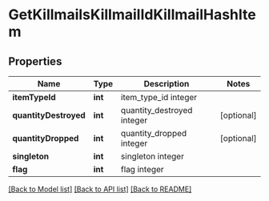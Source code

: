 # GetKillmailsKillmailIdKillmailHashItem

## Properties
Name | Type | Description | Notes
------------ | ------------- | ------------- | -------------
**itemTypeId** | **int** | item_type_id integer | 
**quantityDestroyed** | **int** | quantity_destroyed integer | [optional] 
**quantityDropped** | **int** | quantity_dropped integer | [optional] 
**singleton** | **int** | singleton integer | 
**flag** | **int** | flag integer | 

[[Back to Model list]](../README.md#documentation-for-models) [[Back to API list]](../README.md#documentation-for-api-endpoints) [[Back to README]](../README.md)


